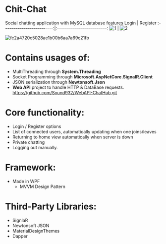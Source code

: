 # Chit-Chat
Social chatting application with MySQL database features
Login             |  Register
:-------------------------:|:-------------------------:
![1](https://user-images.githubusercontent.com/71935713/110955002-ca075580-8351-11eb-97ce-832d15ac0ad1.png)  |  ![2](https://user-images.githubusercontent.com/71935713/110955050-d68bae00-8351-11eb-9e12-406220e313a7.png)

![fc2a4720c5028ae1b00b6aa7a69c21fb](https://user-images.githubusercontent.com/71935713/110955527-5dd92180-8352-11eb-988e-05944281a69d.png)




# Contains usages of:
* MultiThreading through **System.Threading**
* Socket Programming through **Microsoft.AspNetCore.SignalR.Client**
* JSON serialization through **Newtonsoft.Json**
* **Web API** project to handle HTTP & DataBase requests. https://github.com/Sound932/WebAPI-ChatHub.git

# Core functionality:
* Login / Register options
* List of connected users, automatically updating when one joins/leaves
* Returning to home view automatically when server is down
* Private chatting
* Logging out manually.

# Framework:
* Made in WPF
     * MVVM Design Pattern
 
 # Third-Party Libraries:
 * SignlaR
 * Newtonsoft JSON
 * MaterialDesignThemes
 * Dapper
